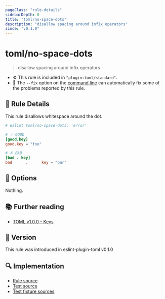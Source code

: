 ```yaml
---
pageClass: "rule-details"
sidebarDepth: 0
title: "toml/no-space-dots"
description: "disallow spacing around infix operators"
since: "v0.1.0"
---
```

# toml/no-space-dots

> disallow spacing around infix operators

- :gear: This rule is included in `"plugin:toml/standard"`.
- :wrench: The `--fix` option on the [command line](https://eslint.org/docs/user-guide/command-line-interface#fixing-problems) can automatically fix some of the problems reported by this rule.

## :book: Rule Details

This rule disallows whitespace around the dot.


<eslint-code-block fix>

<!-- eslint-skip -->

```toml
# eslint toml/no-space-dots: 'error'

# ✓ GOOD
[good.key]
good.key = "foo"

# ✗ BAD
[bad . key]
bad      .      key = "bar"
```

</eslint-code-block>

## :wrench: Options

Nothing.

## :books: Further reading

- [TOML v1.0.0 - Keys](https://toml.io/en/v1.0.0#keys)

## :rocket: Version

This rule was introduced in eslint-plugin-toml v0.1.0

## :mag: Implementation

- [Rule source](https://github.com/ota-meshi/eslint-plugin-toml/blob/master/src/rules/no-space-dots.ts)
- [Test source](https://github.com/ota-meshi/eslint-plugin-toml/blob/master/tests/src/rules/no-space-dots.ts)
- [Test fixture sources](https://github.com/ota-meshi/eslint-plugin-toml/tree/master/tests/fixtures/rules/no-space-dots)
